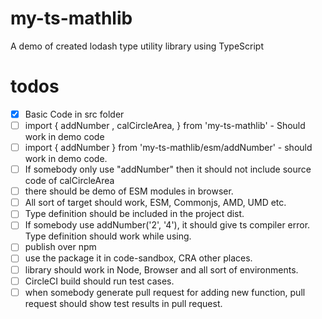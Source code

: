 # my-ts-mathlib

A demo of created lodash type utility library using TypeScript

# todos

- [x] Basic Code in src folder
- [ ] import { addNumber , calCircleArea, } from 'my-ts-mathlib' - Should work in demo code
- [ ] import { addNumber } from 'my-ts-mathlib/esm/addNumber' - should work in demo code.
- [ ] If somebody only use "addNumber" then it should not include source code of calCircleArea
- [ ] there should be demo of ESM modules in browser.
- [ ] All sort of target should work, ESM, Commonjs, AMD, UMD etc.
- [ ] Type definition should be included in the project dist.
- [ ] If somebody use addNumber('2', '4'), it should give ts compiler error. Type definition should work while using.
- [ ] publish over npm
- [ ] use the package it in code-sandbox, CRA other places.
- [ ] library should work in Node, Browser and all sort of environments.
- [ ] CircleCI build should run test cases.
- [ ] when somebody generate pull request for adding new function, pull request should show test results in pull request.

